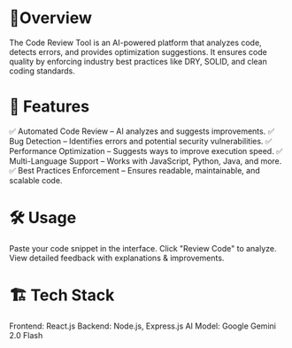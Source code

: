 # 🎯Overview
The Code Review Tool is an AI-powered platform that analyzes code, detects errors, and provides optimization suggestions. It ensures code quality by enforcing industry best practices like DRY, SOLID, and clean coding standards.

# 🚀 Features
✅ Automated Code Review – AI analyzes and suggests improvements.
✅ Bug Detection – Identifies errors and potential security vulnerabilities.
✅ Performance Optimization – Suggests ways to improve execution speed.
✅ Multi-Language Support – Works with JavaScript, Python, Java, and more.
✅ Best Practices Enforcement – Ensures readable, maintainable, and scalable code.

# 🛠 Usage
Paste your code snippet in the interface.
Click "Review Code" to analyze.
View detailed feedback with explanations & improvements.

# 🏗 Tech Stack
Frontend: React.js
Backend: Node.js, Express.js
AI Model: Google Gemini 2.0 Flash
